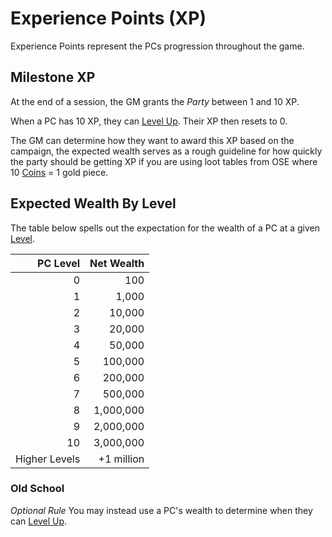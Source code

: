 # Experience Points (XP)

Experience Points represent the PCs progression throughout the game.

## Milestone XP

At the end of a session, the GM grants the *Party* between 1 and 10 XP.

When a PC has 10 XP, they can [Level Up](Level.md#Level%20Up). Their XP then resets to 0.

The GM can determine how they want to award this XP based on the campaign, the expected wealth serves as a rough guideline for how quickly the party should be getting XP if you are using loot tables from OSE where 10 [Coins](../../Resources%20for%20GMs/Economy/Coins.md) = 1 gold piece.

## Expected Wealth By Level

The table below spells out the expectation for the wealth of a PC at a given [Level](Level.md).

|      PC Level | Net Wealth |
| ------------: | ---------: |
|             0 |        100 |
|             1 |      1,000 |
|             2 |     10,000 |
|             3 |     20,000 |
|             4 |     50,000 |
|             5 |    100,000 |
|             6 |    200,000 |
|             7 |    500,000 |
|             8 |  1,000,000 |
|             9 |  2,000,000 |
|            10 |  3,000,000 |
| Higher Levels | +1 million |

### Old School

*Optional Rule*
You may instead use a PC's wealth to determine when they can [Level Up](Level.md#Level%20Up).
